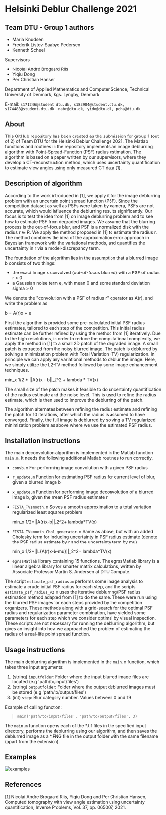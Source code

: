 # Helsinki Deblur Challenge 2021 
## Team DTU - Group 1 authors
- Maria Knudsen
- Frederik Listov-Saabye Pedersen
- Kenneth Scheel

Supervisors

- Nicolai André Brogaard Riis
- Yiqiu Dong
- Per Christian Hansen

Department of Applied Mathematics and Computer Science, Technical University of Denmark, Kgs. Lyngby, Denmark

E-mail: `s171246@student.dtu.dk, s183984@student.dtu.dk, s174488@student.dtu.dk, nabr@dtu.dk, yido@dtu.dk, pcha@dtu.dk`

## About

This GitHub repository has been created as the submission for group 1 (out of 2) of Team DTU for the Helsinki Deblur Challenge 2021.
The Matlab functions and routines in the repository implements an image deblurring algorithm with Point-Spread-Function (PSF) radius estimation.
The algorithm is based on a paper written by our supervisors, where they develop a CT-reconstruction method, which uses uncertainty quantification to estimate view angles using only measured CT data [1].

## Description of algorithm

According to the work introduced in [1], we apply it for the image deblurring problem with an uncertain point spread function (PSF). Since the competition dataset as well as PSFs were taken by camera, PSFs are not accurate, which would influence the deblurring results significantly. Our focus is to test the idea from [1] on image deblurring problem and to see how to estimate PSF from degraded images. We assume that the blurring process is the out-of-focus blur, and PSF is a normalized disk with the radius r ∈ R. We apply the method proposed in [1] to estimate the radius r. The method combines the idea of the approximation error approach in Bayesian framework with the variational methods, and quantifies the uncertainty in r via a model-discrepancy term.

The foundation of the algorithm lies in the assumption that a blurred image b consists of two things:
- the exact image x convolved (out-of-focus blurred) with a PSF of radius r > 0
- a Gaussian noise term e, with mean 0 and some standard deviation sigma > 0

We denote the "convolution with a PSF of radius r" operator as A(r), and write the problem as

b = A(r)x + e 


First the algorithm is provided some pre-calculated initial PSF radius estimates, tailored to each step of the competition. This initial radius estimate can be further refined by using the method from [1] iteratively. Due to the high resolutions, in order to reduce the computational complexity, we apply the method in [1] to a small 2D patch of the degraded image. A small patch is extracted from the noisy blurred image. The patch is deblurred by solving a minimization problem with Total Variation (TV) regularization. In principle we can apply any variational methods to deblur the image. Here, we simply utilize the L2-TV method followed by some image enhancement techniques.

   min_x 1/2 * ||A(r)x - b||_2^2 + lambda * TV(x)

The small size of the patch makes it feasible to do uncertainty quantification of the radius estimate and the noise level. This is used to refine the radius estimate, which is then used to improve the deblurring of the patch. 

The algorithm alternates between refining the radius estimate and refining the patch for 10 iterations, after which the radius is assumed to have converged.
Finally, the full image is deblurred by solving a TV regularized minimization problem as above where we use the estimated PSF radius.


## Installation instructions
The main deconvolution algorithm is implemented in the Matlab function `main.m`. It needs the following additional Matlab routines to run correctly.

- `convb.m`  For performing image convolution with a given PSF radius

- `r_update.m`
Function for estimating PSF radius for current level of blur, given a blurred image b

- `x_update.m`
Function for performing image deconvolution of a blurred image b, given the mean PSF radius estimate r

- `FISTA_TVsmooth.m`
Solves a smooth approximation to a total variation regularized least squares problem  

   min_x  1/2*||A(r)x-b||_2^2+ lambda*TV(x)

- `FISTA_TVsmooth_Chol_generator.m`
Same as above, but with an added Cholesky term for including uncertainty in PSF radius estimate (denote the PSF radius estimate by r and the uncertainty term by mu)

   min_x  1/2*||L{A(r)x-b-mu}||_2^2+ lambda*TV(x)

- `egrssMatlab` library containing 15 functions.
The egrssMatlab library is a linear algebra library for smarter matrix calculations, written by Associate Professor Martin S. Andersen at DTU Compute. 


The script `estimate_psf_radius.m` performs some image analysis to estimate a crude initial PSF radius for each step, and the scripts `estimate_psf_radius_v2.m` uses the iterative deblurring/PSF radius estimation method adapted from [1] to do the same. These were run using the blurred PSF images for each steps provided by the competition organizers. These methods along with a grid-search for the optimal PSF radius and regularization parameter combination, have yielded some parameters for each step which we consider optimal by visual inspection. These scripts are not necessary for running the deblurring algorithm, but gives an insight into how we approached the problem of estimating the radius of a real-life point spread function. 

## Usage instructions
The main deblurring algorithm is implemented in the `main.m` function, which takes three input arguments:

1. (string) `inputfolder`: Folder where the input blurred image files are located (e.g 'path/to/input/files')
2. (string) `outputfolder`: Folder where the output deblurred images must be stored (e.g 'path/to/output/files')
3. (int) `step`: Blur category number. Values between 0 and 19

Example of calling function: 
> `main('path/to/input/files', 'path/to/output/files', 3)`

The `main.m` function opens each of the *.tif files in the specified input directory, performs the deblurring using our algorithm, and then saves the deblurred image as a *.PNG file in the output folder with the same filename (apart from the extension). 

## Examples

![examples](assets/steps_examples_imsharpen.png)


## References
[1] Nicolai Andre Brogaard Riis, Yiqiu Dong and Per Christian Hansen, Computed tomography with view angle estimation using uncertainty quantification, Inverse Problems, Vol. 37, pp. 065007, 2021.

